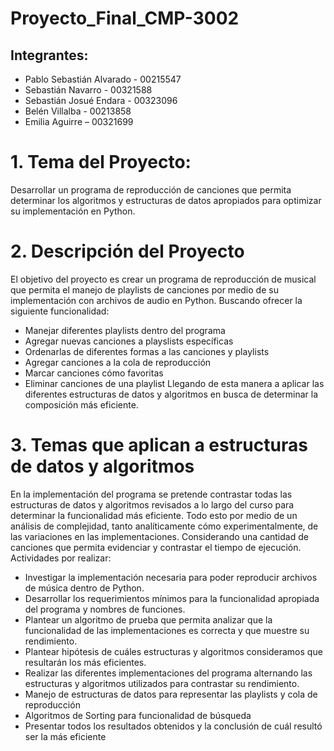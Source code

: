 # Proyecto_Final_CMP-3002
## Integrantes:
- Pablo Sebastián Alvarado - 00215547
- Sebastián Navarro - 00321588
- Sebastián Josué Endara - 00323096
- Belén Villalba - 00213858
- Emilia Aguirre – 00321699
# 1. Tema del Proyecto:
Desarrollar un programa de reproducción de canciones que permita determinar los algoritmos y estructuras 
de datos apropiados para optimizar su implementación en Python.
# 2. Descripción del Proyecto
El objetivo del proyecto es crear un programa de reproducción de musical que permita el manejo de playlists
de canciones por medio de su implementación con archivos de audio en Python. Buscando ofrecer la 
siguiente funcionalidad:
- Manejar diferentes playlists dentro del programa
- Agregar nuevas canciones a playslists específicas
- Ordenarlas de diferentes formas a las canciones y playlists
- Agregar canciones a la cola de reproducción
- Marcar canciones cómo favoritas
- Eliminar canciones de una playlist 
Llegando de esta manera a aplicar las diferentes estructuras de datos y algoritmos en busca de determinar la 
composición más eficiente.
# 3. Temas que aplican a estructuras de datos y algoritmos
En la implementación del programa se pretende contrastar todas las estructuras de datos y algoritmos 
revisados a lo largo del curso para determinar la funcionalidad más eficiente. Todo esto por medio de un 
análisis de complejidad, tanto analíticamente cómo experimentalmente, de las variaciones en las 
implementaciones. Considerando una cantidad de canciones que permita evidenciar y contrastar el tiempo de 
ejecución. Actividades por realizar:
- Investigar la implementación necesaria para poder reproducir archivos de música dentro de Python.
- Desarrollar los requerimientos mínimos para la funcionalidad apropiada del programa y nombres de 
funciones.
- Plantear un algoritmo de prueba que permita analizar que la funcionalidad de las implementaciones
es correcta y que muestre su rendimiento.
- Plantear hipótesis de cuáles estructuras y algoritmos consideramos que resultarán los más eficientes.
- Realizar las diferentes implementaciones del programa alternando las estructuras y algoritmos 
utilizados para contrastar su rendimiento.
- Manejo de estructuras de datos para representar las playlists y cola de reproducción
- Algoritmos de Sorting para funcionalidad de búsqueda
- Presentar todos los resultados obtenidos y la conclusión de cuál resultó ser la más eficiente

